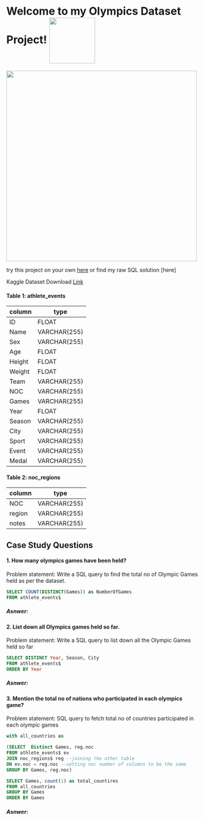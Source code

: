 # Welcome to my Olympics Dataset Project! <img align="center" src="https://user-images.githubusercontent.com/103854541/213895210-d40024c5-6db4-478e-907d-06ef78f83a80.gif" width="120" height="120">  


<img src="https://user-images.githubusercontent.com/103854541/213895951-0cb21ca5-1b7c-4c01-a033-7a3c3ebf25ce.jpg" width="500" height="500"> 



try this project on your own [here](https://techtfq.com/blog/practice-writing-sql-queries-using-real-dataset) or find my raw SQL solution [here]

Kaggle Dataset Download [Link](https://www.kaggle.com/datasets/heesoo37/120-years-of-olympic-history-athletes-and-results)


#### Table 1: athlete_events

| column   | type         |    
| -------- | ------------ |
| ID       | FLOAT        |
| Name     | VARCHAR(255) |
| Sex      | VARCHAR(255) |
| Age      | FLOAT        |
| Height   | FLOAT        |
| Weight   | FLOAT        |
| Team     | VARCHAR(255) |
| NOC      | VARCHAR(255) |
| Games    | VARCHAR(255) |
| Year     | FLOAT        |
| Season   | VARCHAR(255) |
| City     | VARCHAR(255) |
| Sport    | VARCHAR(255) |
| Event    | VARCHAR(255) |
| Medal    | VARCHAR(255) |


#### Table 2: noc_regions 

| column  | type         |    
| ------- | ------------ |
| NOC     | VARCHAR(255) |
| region  | VARCHAR(255) |
| notes   | VARCHAR(255) |


## Case Study Questions

#### 1. How many olympics games have been held?
Problem statement: Write a SQL query to find the total no of Olympic Games held as per the dataset.

```sql
SELECT COUNT(DISTINCT(Games)) as NumberOfGames 
FROM athlete_events$
```


##### Asnwer:


#### 2. List down all Olympics games held so far.
 Problem statement: Write a SQL query to list down all the Olympic Games held so far

```sql
SELECT DISTINCT Year, Season, City
FROM athlete_events$
ORDER BY Year
```

##### Asnwer:


#### 3. Mention the total no of nations who participated in each olympics game?
 Problem statement: SQL query to fetch total no of countries participated in each olympic games

```sql
with all_countries as

(SELECT  Distinct Games, reg.noc
FROM athlete_events$ ev
JOIN noc_regions$ reg --joining the other table
ON ev.noc = reg.noc --setting noc number of columns to be the same
GROUP BY Games, reg.noc) 

SELECT Games, count(1) as total_countires
FROM all_countries
GROUP BY Games
ORDER BY Games 
```

##### Asnwer:

